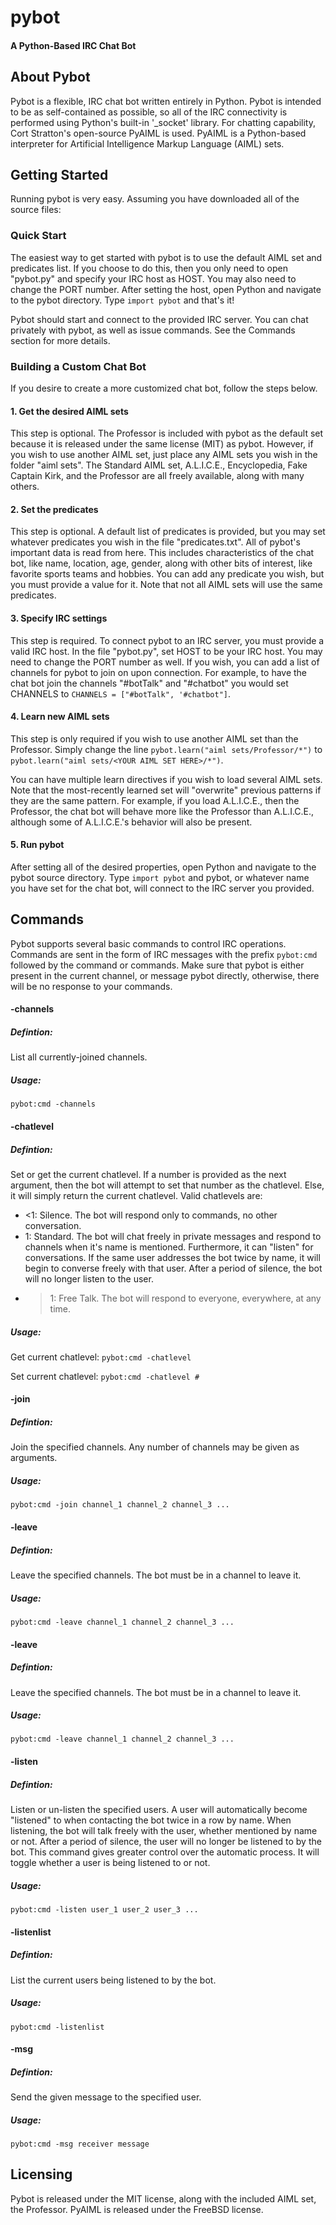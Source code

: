 pybot
===
#### A Python-Based IRC Chat Bot

About Pybot
---
Pybot is a flexible, IRC chat bot written entirely in Python.  Pybot is intended to be as self-contained as possible, so all of the IRC connectivity is performed using Python's built-in '_socket' library.  For chatting capability, Cort Stratton's open-source PyAIML is used.  PyAIML is a Python-based interpreter for Artificial Intelligence Markup Language (AIML) sets.

Getting Started
---
Running pybot is very easy.  Assuming you have downloaded all of the source files:

### Quick Start
The easiest way to get started with pybot is to use the default AIML set and predicates list.  If you choose to do this, then you only need to open "pybot.py" and specify your IRC host as HOST.  You may also need to change the PORT number.  After setting the host, open Python and navigate to the pybot directory.  Type `import pybot` and that's it!

Pybot should start and connect to the provided IRC server.  You can chat privately with pybot, as well as issue commands.  See the Commands section for more details.

### Building a Custom Chat Bot
If you desire to create a more customized chat bot, follow the steps below.

#### 1. Get the desired AIML sets
This step is optional.  The Professor is included with pybot as the default set because it is released under the same license (MIT) as pybot.  However, if you wish to use another AIML set, just place any AIML sets you wish in the folder "aiml sets".  The Standard AIML set, A.L.I.C.E., Encyclopedia, Fake Captain Kirk, and the Professor are all freely available, along with many others.

#### 2. Set the predicates
This step is optional.  A default list of predicates is provided, but you may set whatever predicates you wish in the file "predicates.txt".  All of pybot's important data is read from here.  This includes characteristics of the chat bot, like name, location, age, gender, along with other bits of interest, like favorite sports teams and hobbies.  You can add any predicate you wish, but you must provide a value for it.  Note that not all AIML sets will use the same predicates.

#### 3. Specify IRC settings
This step is required.  To connect pybot to an IRC server, you must provide a valid IRC host.  In the file "pybot.py", set HOST to be your IRC host.  You may need to change the PORT number as well.  If you wish, you can add a list of channels for pybot to join on upon connection.  For example, to have the chat bot join the channels "#botTalk" and "#chatbot" you would set CHANNELS to `CHANNELS = ["#botTalk", '#chatbot"]`.

#### 4. Learn new AIML sets
This step is only required if you wish to use another AIML set than the Professor.  Simply change the line `pybot.learn("aiml sets/Professor/*")` to `pybot.learn("aiml sets/<YOUR AIML SET HERE>/*")`.

You can have multiple learn directives if you wish to load several AIML sets.  Note that the most-recently learned set will "overwrite" previous patterns if they are the same pattern.  For example, if you load A.L.I.C.E., then the Professor, the chat bot will behave more like the Professor than A.L.I.C.E., although some of A.L.I.C.E.'s behavior will also be present.

#### 5. Run pybot
After setting all of the desired properties, open Python and navigate to the pybot source directory.  Type `import pybot` and pybot, or whatever name you have set for the chat bot, will connect to the IRC server you provided.

Commands
---
Pybot supports several basic commands to control IRC operations.  Commands are sent in the form of IRC messages with the prefix `pybot:cmd` followed by the command or commands. Make sure that pybot is either present in the current channel, or message pybot directly, otherwise, there will be no response to your commands.

#### -channels
##### Defintion:
List all currently-joined channels.

##### Usage:
`pybot:cmd -channels`

#### -chatlevel
##### Defintion:
Set or get the current chatlevel.  If a number is provided as the next argument, then the bot will attempt to set that number as the chatlevel.  Else, it will simply return the current chatlevel.  Valid chatlevels are:

- <1: Silence.  The bot will respond only to commands, no other conversation.
- 1: Standard.  The bot will chat freely in private messages and respond to channels when it's name is mentioned.  Furthermore, it can "listen" for conversations.  If the same user addresses the bot twice by name, it will begin to converse freely with that user.  After a period of silence, the bot will no longer listen to the user.
- >1: Free Talk.  The bot will respond to everyone, everywhere, at any time.

##### Usage:
Get current chatlevel: `pybot:cmd -chatlevel`

Set current chatlevel: `pybot:cmd -chatlevel #`

#### -join
##### Defintion:
Join the specified channels.  Any number of channels may be given as arguments.

##### Usage:
`pybot:cmd -join channel_1 channel_2 channel_3 ...`


#### -leave
##### Defintion:
Leave the specified channels.  The bot must be in a channel to leave it.

##### Usage:
`pybot:cmd -leave channel_1 channel_2 channel_3 ...`

#### -leave
##### Defintion:
Leave the specified channels.  The bot must be in a channel to leave it.

##### Usage:
`pybot:cmd -leave channel_1 channel_2 channel_3 ...`

#### -listen
##### Defintion:
Listen or un-listen the specified users.  A user will automatically become "listened" to when contacting the bot twice in a row by name.  When listening, the bot will talk freely with the user, whether mentioned by name or not.  After a period of silence, the user will no longer be listened to by the bot.  This command gives greater control over the automatic process.  It will toggle whether a user is being listened to or not.

##### Usage:
`pybot:cmd -listen user_1 user_2 user_3 ...`

#### -listenlist
##### Defintion:
List the current users being listened to by the bot.

##### Usage:
`pybot:cmd -listenlist`

#### -msg
##### Defintion:
Send the given message to the specified user.

##### Usage:
`pybot:cmd -msg receiver message`

Licensing
---
Pybot is released under the MIT license, along with the included AIML set, the Professor.  PyAIML is released under the FreeBSD license.